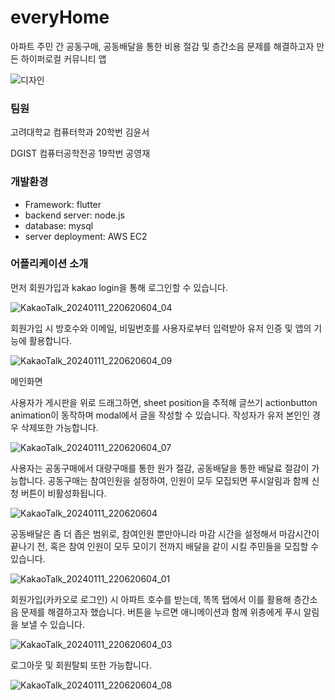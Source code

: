# everyHome

아파트 주민 간 공동구매, 공동배달을 통한 비용 절감 및 층간소음 문제를 해결하고자 만든 하이퍼로컬 커뮤니티 앱

![디자인](https://github.com/Yeongjae-Kong/madcamp_week2/assets/67358433/6ca34f17-4002-4944-8760-2ba8a5b04ca7)


### 팀원

고려대학교 컴퓨터학과 20학번 김윤서

DGIST 컴퓨터공학전공 19학번 공영재


### 개발환경

- Framework: flutter
- backend server: node.js
- database: mysql
- server deployment: AWS EC2
  

### 어플리케이션 소개

먼저 회원가입과 kakao login을 통해 로그인할 수 있습니다.

![KakaoTalk_20240111_220620604_04](https://github.com/Yeongjae-Kong/madcamp_week2/assets/67358433/c34ee94e-50a2-4be8-97ad-39d9ee3d0c76)

회원가입 시 방호수와 이메일, 비밀번호를 사용자로부터 입력받아 유저 인증 및 앱의 기능에 활용합니다.

![KakaoTalk_20240111_220620604_09](https://github.com/Yeongjae-Kong/madcamp_week2/assets/67358433/9a4f4582-735d-4525-aa5d-a465e073c7aa)

메인화면

사용자가 게시판을 위로 드래그하면, sheet position을 추적해 글쓰기 actionbutton animation이 동작하며 modal에서 글을 작성할 수 있습니다. 작성자가 유저 본인인 경우 삭제또한 가능합니다.

![KakaoTalk_20240111_220620604_07](https://github.com/Yeongjae-Kong/madcamp_week2/assets/67358433/73c5ac15-2b0c-4c96-bcd6-21912dcbd8cc)

사용자는 공동구매에서 대량구매를 통한 원가 절감, 공동배달을 통한 배달료 절감이 가능합니다. 공동구매는 참여인원을 설정하여, 인원이 모두 모집되면 푸시알림과 함께 신청 버튼이 비활성화됩니다.

![KakaoTalk_20240111_220620604](https://github.com/Yeongjae-Kong/madcamp_week2/assets/67358433/827f3ff2-8581-4e28-a85e-92718141886d)

공동배달은 좀 더 좁은 범위로, 참여인원 뿐만아니라 마감 시간을 설정해서 마감시간이 끝나기 전, 혹은 참여 인원이 모두 모이기 전까지 배달을 같이 시킬 주민들을 모집할 수 있습니다.

![KakaoTalk_20240111_220620604_01](https://github.com/Yeongjae-Kong/madcamp_week2/assets/67358433/247a3e80-2784-4863-acb7-8ec8ffc45537)


회원가입(카카오로 로그인) 시 아파트 호수를 받는데, 똑똑 탭에서 이를 활용해 층간소음 문제를 해결하고자 했습니다. 버튼을 누르면 애니메이션과 함께 위층에게 푸시 알림을 보낼 수 있습니다.

![KakaoTalk_20240111_220620604_03](https://github.com/Yeongjae-Kong/madcamp_week2/assets/67358433/1bbf15a5-1277-4cb9-b9a4-47b30c941aa0)

로그아웃 및 회원탈퇴 또한 가능합니다.

![KakaoTalk_20240111_220620604_08](https://github.com/Yeongjae-Kong/madcamp_week2/assets/67358433/556b2a9e-fa0d-4e8e-8c2a-bb675c4b7c48)

